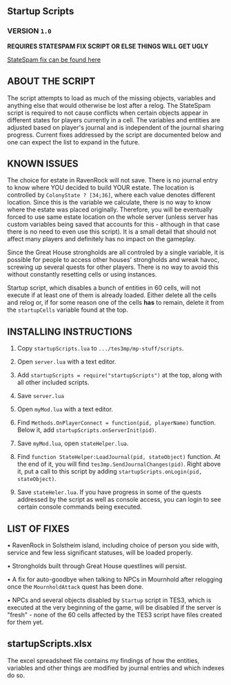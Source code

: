 ## Startup Scripts
### VERSION `1.0`

**REQUIRES STATESPAM FIX SCRIPT OR ELSE THINGS WILL GET UGLY**

[StateSpam fix can be found here](https://github.com/Skvysh/TES3MP-Scripts/tree/master/StateSpam)

## ABOUT THE SCRIPT

The script attempts to load as much of the missing objects, variables and anything else that would otherwise be lost after a relog. The StateSpam script is required to not cause conflicts when certain objects appear in different states for players currently in a cell. The variables and entities are adjusted based on player's journal and is independent of the journal sharing progress. Current fixes addressed by the script are documented below and one can expect the list to expand in the future.


## KNOWN ISSUES

The choice for estate in RavenRock will not save. There is no journal entry to know where YOU decided to build YOUR estate. The location is controlled by `ColonyState ? [34;36]`, where each value denotes different location. Since this is the variable we calculate, there is no way to know where the estate was placed originally. Therefore, you will be eventually forced to use same estate location on the whole server (unless server has custom variables being saved that accounts for this - although in that case there is no need to even use this script). It is a small detail that should not affect many players and definitely has no impact on the gameplay.

Since the Great House strongholds are all controled by a single variable, it is possible for people to access other houses' strongholds and wreak havoc, screwing up several quests for other players. There is no way to avoid this without constantly resetting cells or using instances.

Startup script, which disables a bunch of entities in 60 cells, will not execute if at least one of them is already loaded. Either delete all the cells and relog or, if for some reason one of the cells **has** to remain, delete it from the `startupCells` variable found at the top.


## INSTALLING INSTRUCTIONS

1) Copy `startupScripts.lua` to `.../tes3mp/mp-stuff/scripts`.

2) Open `server.lua` with a text editor.

3) Add `startupScripts = require("startupScripts")` at the top, along with all other included scripts.

4) Save `server.lua`

5) Open `myMod.lua` with a text editor.

6) Find `Methods.OnPlayerConnect = function(pid, playerName)` function. Below it, add `startupScripts.onServerInit(pid)`.

7) Save `myMod.lua`, open `stateHelper.lua`.

8) Find `function StateHelper:LoadJournal(pid, stateObject)` function. At the end of it, you will find `tes3mp.SendJournalChanges(pid)`. Right above it, put a call to this script by adding `startupScripts.onLogin(pid, stateObject)`.

9) Save `stateHeler.lua`. If you have progress in some of the quests addressed by the script as well as console access, you can login to see certain console commands being executed.

## LIST OF FIXES

• RavenRock in Solstheim island, including choice of person you side with, service and few less significant statuses, will be loaded properly.

• Strongholds built through Great House questlines will persist.

• A fix for auto-goodbye when talking to NPCs in Mournhold after relogging once the `MournholdAttack` quest has been done.

• NPCs and several objects disabled by `Startup` script in TES3, which is executed at the very beginning of the game, will be disabled if the server is "fresh" - none of the 60 cells affected by the TES3 script have files created for them yet.

## startupScripts.xlsx
The excel spreadsheet file contains my findings of how the entities, variables and other things are modified by journal entries and which indexes do so.
